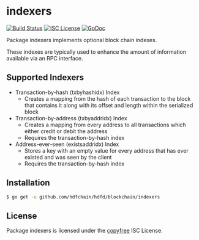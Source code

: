 indexers
========

[![Build Status](https://travis-ci.org/hdfchain/hdfd.png?branch=master)](https://travis-ci.org/hdfchain/hdfd)
[![ISC License](http://img.shields.io/badge/license-ISC-blue.svg)](http://copyfree.org)
[![GoDoc](https://godoc.org/github.com/hdfchain/hdfd/blockchain/indexers?status.png)](http://godoc.org/github.com/hdfchain/hdfd/blockchain/indexers)

Package indexers implements optional block chain indexes.

These indexes are typically used to enhance the amount of information available
via an RPC interface.

## Supported Indexers

- Transaction-by-hash (txbyhashidx) Index
  - Creates a mapping from the hash of each transaction to the block that
    contains it along with its offset and length within the serialized block
- Transaction-by-address (txbyaddridx) Index
  - Creates a mapping from every address to all transactions which either credit
    or debit the address
  - Requires the transaction-by-hash index
- Address-ever-seen (existsaddridx) Index
  - Stores a key with an empty value for every address that has ever existed 
    and was seen by the client
  - Requires the transaction-by-hash index

## Installation

```bash
$ go get -u github.com/hdfchain/hdfd/blockchain/indexers
```

## License

Package indexers is licensed under the [copyfree](http://copyfree.org) ISC
License.
